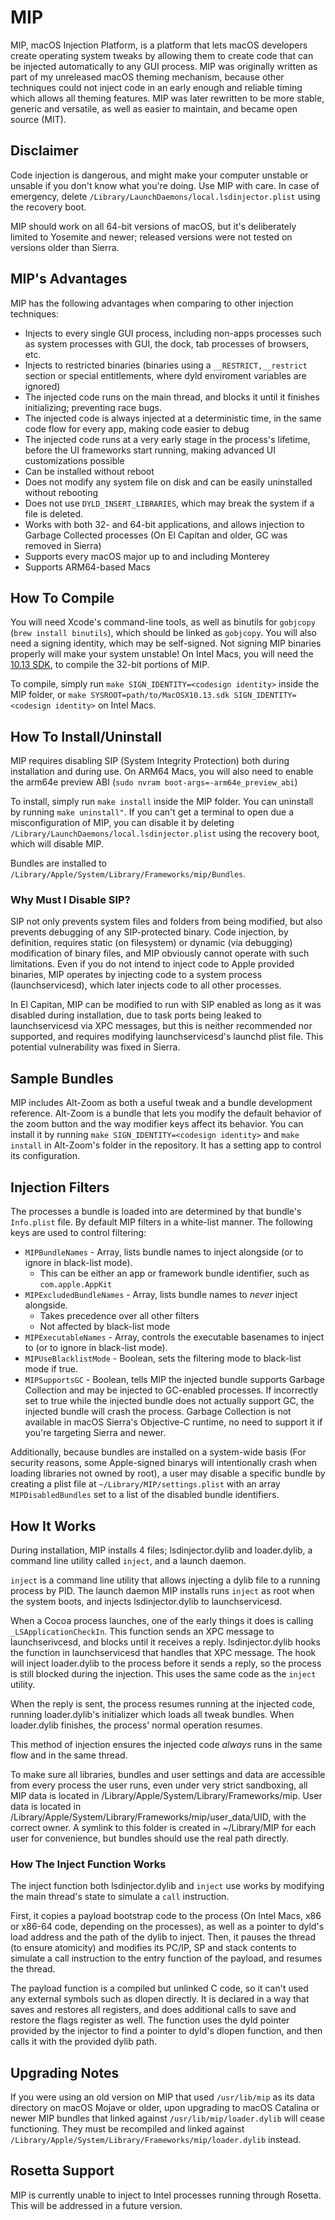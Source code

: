 # MIP
MIP, macOS Injection Platform, is a platform that lets macOS developers create operating system tweaks by allowing them to create code that can be injected automatically to any GUI process. MIP was originally written as part of my unreleased macOS theming mechanism, because other techniques could not inject code in an early enough and reliable timing which allows all theming features. MIP was later rewritten to be more stable, generic and versatile, as well as easier to maintain, and became open source (MIT).

## Disclaimer
Code injection is dangerous, and might make your computer unstable or unsable if you don't know what you're doing. Use MIP with care. In case of emergency, delete `/Library/LaunchDaemons/local.lsdinjector.plist` using the recovery boot.

MIP should work on all 64-bit versions of macOS, but it's deliberately limited to Yosemite and newer; released versions were not tested on versions older than Sierra.

## MIP's Advantages
MIP has the following advantages when comparing to other injection techniques:

 * Injects to every single GUI process, including non-apps processes such as system processes with GUI, the dock, tab processes of browsers, etc.
 * Injects to restricted binaries (binaries using a `__RESTRICT,__restrict` section or special entitlements, where dyld enviroment variables are ignored)
 * The injected code runs on the main thread, and blocks it until it finishes initializing; preventing race bugs.
 * The injected code is always injected at a deterministic time, in the same code flow for every app, making code easier to debug
 * The injected code runs at a very early stage in the process's lifetime, before the UI frameworks start running, making advanced UI customizations possible
 * Can be installed without reboot
 * Does not modify any system file on disk and can be easily uninstalled without rebooting
 * Does not use `DYLD_INSERT_LIBRARIES`, which may break the system if a file is deleted.
 * Works with both 32- and 64-bit applications, and allows injection to Garbage Collected processes (On El Capitan and older, GC was removed in Sierra)
 * Supports every macOS major up to and including Monterey
 * Supports ARM64-based Macs

## How To Compile
You will need Xcode's command-line tools, as well as binutils for `gobjcopy` (`brew install binutils`), which should be linked as `gobjcopy`. You will also need a signing identity, which may be self-signed. Not signing MIP binaries properly will make your system unstable! On Intel Macs, you will need the [10.13 SDK](https://github.com/phracker/MacOSX-SDKs/releases/download/11.3/MacOSX10.13.sdk.tar.xz), to compile the 32-bit portions of MIP.

To compile, simply run `make SIGN_IDENTITY=<codesign identity>` inside the MIP folder, or `make SYSROOT=path/to/MacOSX10.13.sdk SIGN_IDENTITY=<codesign identity>` on Intel Macs.

## How To Install/Uninstall
MIP requires disabling SIP (System Integrity Protection) both during installation and during use. On ARM64 Macs, you will also need to enable the arm64e preview ABI (`sudo nvram boot-args=-arm64e_preview_abi`)

To install, simply run `make install` inside the MIP folder. You can uninstall by running `make uninstall"`. If you can't get a terminal to open due a misconfiguration of MIP, you can disable it by deleting `/Library/LaunchDaemons/local.lsdinjector.plist` using the recovery boot, which will disable MIP.

Bundles are installed to `/Library/Apple/System/Library/Frameworks/mip/Bundles`.

### Why Must I Disable SIP?
SIP not only prevents system files and folders from being modified, but also prevents debugging of any SIP-protected binary. Code injection, by definition, requires static (on filesystem) or dynamic (via debugging) modification of binary files, and MIP obviously cannot operate with such limitations. Even if you do not intend to inject code to Apple provided binaries, MIP operates by injecting code to a system process (launchservicesd), which later injects code to all other processes.

In El Capitan, MIP can be modified to run with SIP enabled as long as it was disabled during installation, due to task ports being leaked to launchservicesd via XPC messages, but this is neither recommended nor supported, and requires modifying launchservicesd's launchd plist file. This potential vulnerability was fixed in Sierra.

## Sample Bundles
MIP includes Alt-Zoom as both a useful tweak and a bundle development reference. Alt-Zoom is a bundle that lets you modify the default behavior of the zoom button and the way modifier keys affect its behavior. You can install it by running `make SIGN_IDENTITY=<codesign identity>` and `make install` in Alt-Zoom's folder in the repository. It has a setting app to control its configuration.

## Injection Filters
The processes a bundle is loaded into are determined by that bundle's `Info.plist` file. By default MIP filters in a white-list manner. The following keys are used to control filtering:

 * `MIPBundleNames` - Array, lists bundle names to inject alongside (or to ignore in black-list mode).
    * This can be either an app or framework bundle identifier, such as `com.apple.AppKit`
 * `MIPExcludedBundleNames` - Array, lists bundle names to _never_ inject alongside.
    * Takes precedence over all other filters
    * Not affected by black-list mode
 * `MIPExecutableNames` - Array, controls the executable basenames to inject to (or to ignore in black-list mode).
 * `MIPUseBlacklistMode` - Boolean, sets the filtering mode to black-list mode if true.
 * `MIPSupportsGC` - Boolean, tells MIP the injected bundle supports Garbage Collection and may be injected to GC-enabled processes. If incorrectly set to true while the injected bundle does not actually support GC, the injected bundle will crash the process. Garbage Collection is not available in macOS Sierra's Objective-C runtime, no need to support it if you're targeting Sierra and newer.

Additionally, because bundles are installed on a system-wide basis (For security reasons, some Apple-signed binarys will intentionally crash when loading libraries not owned by root), a user may disable a specific bundle by creating a plist file at `~/Library/MIP/settings.plist` with an array `MIPDisabledBundles` set to a list of the disabled bundle identifiers.

## How It Works
During installation, MIP installs 4 files; lsdinjector.dylib and loader.dylib, a command line utility called `inject`, and a launch daemon.

`inject` is a command line utility that allows injecting a dylib file to a running process by PID. The launch daemon MIP installs runs `inject` as root when the system boots, and injects lsdinjector.dylib to launchservicesd.

When a Cocoa process launches, one of the early things it does is calling `_LSApplicationCheckIn`. This function sends an XPC message to launchserivcesd, and blocks until it receives a reply. lsdinjector.dylib hooks the function in launchservicesd that handles that XPC message. The hook will inject loader.dylib to the process before it sends a reply, so the process is still blocked during the injection. This uses the same code as the `inject` utility.

When the reply is sent, the process resumes running at the injected code, running loader.dylib's initializer which loads all tweak bundles. When loader.dylib finishes, the process' normal operation resumes.

This method of injection ensures the injected code *always* runs in the same flow and in the same thread.

To make sure all libraries, bundles and user settings and data are accessible from every process the user runs, even under very strict sandboxing, all MIP data is located in /Library/Apple/System/Library/Frameworks/mip. User data is located in /Library/Apple/System/Library/Frameworks/mip/user_data/UID, with the correct owner. A symlink to this folder is created in ~/Library/MIP for each user for convenience, but bundles should use the real path directly.

### How The Inject Function Works
The inject function both lsdinjector.dylib and `inject` use works by modifying the main thread's state to simulate a `call` instruction.

First, it copies a payload bootstrap code to the process (On Intel Macs, x86 or x86-64 code, depending on the processes), as well as a pointer to dyld's load address and the path of the dylib to inject. Then, it pauses the thread (to ensure atomicity) and modifies its PC/IP, SP and stack contents to simulate a call instruction to the entry function of the payload, and resumes the thread.

The payload function is a compiled but unlinked C code, so it can't used any external symbols such as dlopen directly. It is declared in a way that saves and restores all registers, and does additional calls to save and restore the flags register as well. The function uses the dyld pointer provided by the injector to find a pointer to dyld's dlopen function, and then calls it with the provided dylib path.

## Upgrading Notes

If you were using an old version on MIP that used `/usr/lib/mip` as its data directory on macOS Mojave or older, upon upgrading to macOS Catalina or newer MIP bundles that linked against `/usr/lib/mip/loader.dylib` will cease functioning. They must be recompiled and linked against `/Library/Apple/System/Library/Frameworks/mip/loader.dylib` instead.

## Rosetta Support

MIP is currently unable to inject to Intel processes running through Rosetta. This will be addressed in a future version.
